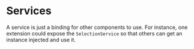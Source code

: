 # Services

A service is just a binding for other components to use. For instance, one
extension could expose the `SelectionService` so that others can get an
instance injected and use it.
